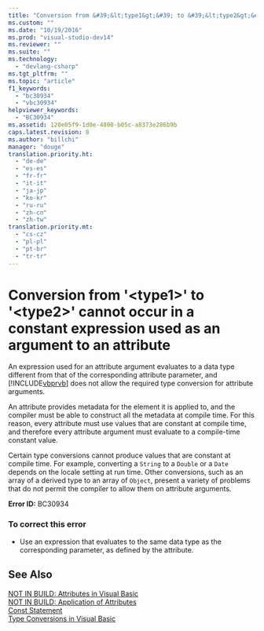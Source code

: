 ```yaml
---
title: "Conversion from &#39;&lt;type1&gt;&#39; to &#39;&lt;type2&gt;&#39; cannot occur in a constant expression used as an argument to an attribute | testtitle"
ms.custom: ""
ms.date: "10/19/2016"
ms.prod: "visual-studio-dev14"
ms.reviewer: ""
ms.suite: ""
ms.technology: 
  - "devlang-csharp"
ms.tgt_pltfrm: ""
ms.topic: "article"
f1_keywords: 
  - "bc30934"
  - "vbc30934"
helpviewer_keywords: 
  - "BC30934"
ms.assetid: 120e05f9-1d0e-4800-b05c-a8373e286b9b
caps.latest.revision: 8
ms.author: "billchi"
manager: "douge"
translation.priority.ht: 
  - "de-de"
  - "es-es"
  - "fr-fr"
  - "it-it"
  - "ja-jp"
  - "ko-kr"
  - "ru-ru"
  - "zh-cn"
  - "zh-tw"
translation.priority.mt: 
  - "cs-cz"
  - "pl-pl"
  - "pt-br"
  - "tr-tr"
---
```

# Conversion from &#39;&lt;type1&gt;&#39; to &#39;&lt;type2&gt;&#39; cannot occur in a constant expression used as an argument to an attribute
An expression used for an attribute argument evaluates to a data type different from that of the corresponding attribute parameter, and [!INCLUDE[vbprvb](../code-quality/includes/vbprvb_md.md)] does not allow the required type conversion for attribute arguments.  
  
 An attribute provides metadata for the element it is applied to, and the compiler must be able to construct all the metadata at compile time. For this reason, every attribute must use values that are constant at compile time, and therefore every attribute argument must evaluate to a compile-time constant value.  
  
 Certain type conversions cannot produce values that are constant at compile time. For example, converting a `String` to a `Double` or a `Date` depends on the locale setting at run time. Other conversions, such as an array of a derived type to an array of `Object`, present a variety of problems that do not permit the compiler to allow them on attribute arguments.  
  
 **Error ID:** BC30934  
  
### To correct this error  
  
-   Use an expression that evaluates to the same data type as the corresponding parameter, as defined by the attribute.  
  
## See Also  
 [NOT IN BUILD: Attributes in Visual Basic](http://msdn.microsoft.com/en-us/620bfc0e-4582-4c8b-8432-ebc5c3dccc22)   
 [NOT IN BUILD: Application of Attributes](http://msdn.microsoft.com/en-us/2b1703ed-4437-49b3-bc0b-568094324f47)   
 [Const Statement](../Topic/Const%20Statement%20\(Visual%20Basic\).md)   
 [Type Conversions in Visual Basic](../Topic/Type%20Conversions%20in%20Visual%20Basic.md)